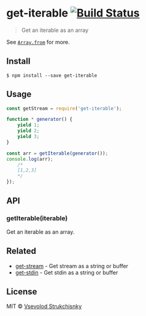 # get-iterable [![Build Status](https://travis-ci.org/floatdrop/get-iterable.svg?branch=master)](https://travis-ci.org/floatdrop/get-iterable)

> Get an iterable as an array

See [`Array.from`](https://developer.mozilla.org/en/docs/Web/JavaScript/Reference/Global_Objects/Array/from) for more.


## Install

```
$ npm install --save get-iterable
```


## Usage

```js
const getStream = require('get-iterable');

function * generator() {
	yield 1;
	yield 2;
	yield 3;
}

const arr = getIterable(generator());
console.log(arr);
	/*
	[1,2,3]
	*/
});
```


## API

### getIterable(iterable)

Get an iterable as an array.

## Related

- [get-stream](https://github.com/sindresorhus/get-stream) - Get stream as a string or buffer
- [get-stdin](https://github.com/sindresorhus/get-stdin) - Get stdin as a string or buffer


## License

MIT © [Vsevolod Strukchisnky](http://github.com/floatdrop/get-iterable)
